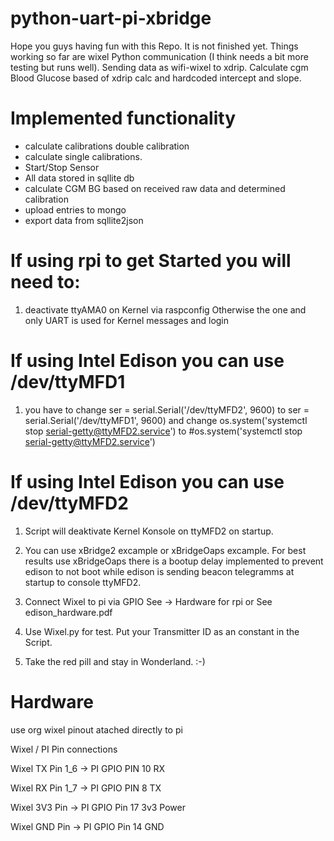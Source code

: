 # python-uart-pi-xbridge

Hope you guys having fun with this Repo.
It is not finished yet.
Things working so far are wixel Python communication (I think needs a bit more testing but runs well).
Sending data as wifi-wixel to xdrip.
Calculate cgm Blood Glucose based of xdrip calc and hardcoded intercept and slope.

# Implemented functionality

- calculate calibrations double calibration
- calculate single calibrations.
- Start/Stop Sensor
- All data stored in sqllite db
- calculate CGM BG based on received raw data and determined calibration
- upload entries to mongo
- export data from sqllite2json


# If using rpi to get Started you will need to:
1. deactivate ttyAMA0 on Kernel via raspconfig
   Otherwise the one and only UART is used for Kernel messages and login

# If using Intel Edison you can use /dev/ttyMFD1
1. you have to change ser = serial.Serial('/dev/ttyMFD2', 9600) to ser = serial.Serial('/dev/ttyMFD1', 9600)
   and change os.system('systemctl stop serial-getty@ttyMFD2.service') to #os.system('systemctl stop serial-getty@ttyMFD2.service')
   
# If using Intel Edison you can use /dev/ttyMFD2
1. Script will deaktivate Kernel Konsole on ttyMFD2 on startup.


2. You can use xBridge2 excample or xBridgeOaps excample.
   For best results use xBridgeOaps there is a bootup delay implemented to prevent edison to not boot while edison 
   is sending beacon telegramms at startup to console ttyMFD2.

3. Connect Wixel to pi via GPIO
   See -> Hardware for rpi or See edison_hardware.pdf

4. Use Wixel.py for test. Put your Transmitter ID as an constant in the Script.
   
5. Take the red pill and stay in Wonderland. :-)



# Hardware
use org wixel pinout atached directly to pi

Wixel             /  PI Pin connections

Wixel TX  Pin 1_6 -> PI GPIO PIN 10 RX

Wixel RX  Pin 1_7 -> PI GPIO PIN  8 TX

Wixel 3V3 Pin     -> PI GPIO Pin 17 3v3 Power

Wixel GND Pin     -> PI GPIO Pin 14 GND




